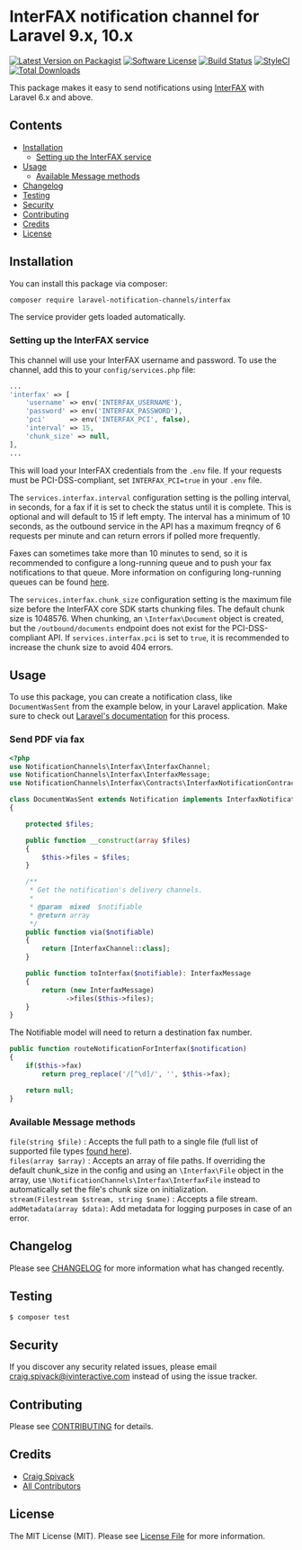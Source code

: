 # InterFAX notification channel for Laravel 9.x, 10.x

[![Latest Version on Packagist](https://img.shields.io/packagist/v/laravel-notification-channels/interfax.svg?style=flat-square)](https://packagist.org/packages/laravel-notification-channels/interfax)
[![Software License](https://img.shields.io/badge/license-MIT-brightgreen.svg?style=flat-square)](LICENSE.md)
[![Build Status](https://img.shields.io/travis/laravel-notification-channels/interfax/master.svg?style=flat-square)](https://travis-ci.org/laravel-notification-channels/interfax)
[![StyleCI](https://styleci.io/repos/232441511/shield)](https://styleci.io/repos/232441511)
[![Total Downloads](https://img.shields.io/packagist/dt/laravel-notification-channels/interfax.svg?style=flat-square)](https://packagist.org/packages/laravel-notification-channels/interfax)

This package makes it easy to send notifications using [InterFAX](https://interfax.net) with Laravel 6.x and above.

## Contents

- [Installation](#installation)
  - [Setting up the InterFAX service](#setting-up-the-InterFAX-service)
- [Usage](#usage)
  - [Available Message methods](#available-message-methods)
- [Changelog](#changelog)
- [Testing](#testing)
- [Security](#security)
- [Contributing](#contributing)
- [Credits](#credits)
- [License](#license)


## Installation

You can install this package via composer:

```bash
composer require laravel-notification-channels/interfax
```

The service provider gets loaded automatically.

### Setting up the InterFAX service

This channel will use your InterFAX username and password. To use the channel, add this to your `config/services.php` file:

```php
...
'interfax' => [
    'username' => env('INTERFAX_USERNAME'),
    'password' => env('INTERFAX_PASSWORD'),
    'pci'      => env('INTERFAX_PCI', false),
    'interval' => 15,
    'chunk_size' => null,
],
...
```

This will load your InterFAX credentials from the `.env` file. If your requests must be PCI-DSS-compliant, set `INTERFAX_PCI=true` in your `.env` file.

The `services.interfax.interval` configuration setting is the polling interval, in seconds, for a fax if it is set to check the status until it is complete. This is optional and will default to 15 if left empty. The interval has a minimum of 10 seconds, as the outbound service in the API has a maximum freqncy of 6 requests per minute and can return errors if polled more frequently.

Faxes can sometimes take more than 10 minutes to send, so it is recommended to configure a long-running queue and to push your fax notifications to that queue. More information on configuring long-running queues can be found [here](https://medium.com/@williamvicary/long-running-jobs-with-laravel-horizon-7655e34752f7).

The `services.interfax.chunk_size` configuration setting is the maximum file size before the InterFAX core SDK starts chunking files. The default chunk size is 1048576. When chunking, an `\Interfax\Document` object is created, but the `/outbound/documents` endpoint does not exist for the PCI-DSS-compliant API. If `services.interfax.pci` is set to `true`, it is recommended to increase the chunk size to avoid 404 errors.

## Usage

To use this package, you can create a notification class, like `DocumentWasSent` from the example below, in your Laravel application. Make sure to check out [Laravel's documentation](https://laravel.com/docs/master/notifications) for this process.

### Send PDF via fax

```php
<?php
use NotificationChannels\Interfax\InterfaxChannel;
use NotificationChannels\Interfax\InterfaxMessage;
use NotificationChannels\Interfax\Contracts\InterfaxNotificationContract;

class DocumentWasSent extends Notification implements InterfaxNotificationContract
{

    protected $files;

    public function __construct(array $files)
    {
        $this->files = $files;
    }

    /**
     * Get the notification's delivery channels.
     *
     * @param  mixed  $notifiable
     * @return array
     */
    public function via($notifiable)
    {
        return [InterfaxChannel::class];
    }

    public function toInterfax($notifiable): InterfaxMessage
    {
        return (new InterfaxMessage)
              ->files($this->files);
    }
}
```

The Notifiable model will need to return a destination fax number.

```php
public function routeNotificationForInterfax($notification)
{
    if($this->fax)
        return preg_replace('/[^\d]/', '', $this->fax);

    return null;
}
```

### Available Message methods

`file(string $file)` : Accepts the full path to a single file (full list of supported file types [found here](https://www.interfax.net/en/help/supported_file_types)).  
`files(array $array)` : Accepts an array of file paths.  If overriding the default chunk_size in the config and using an `\Interfax\File` object in the array, use `\NotificationChannels\Interfax\InterfaxFile` instead to automatically set the file's chunk size on initialization.  
`stream(Filestream $stream, string $name)` : Accepts a file stream.  
`addMetadata(array $data)`: Add metadata for logging purposes in case of an error.

## Changelog

Please see [CHANGELOG](CHANGELOG.md) for more information what has changed recently.

## Testing

``` bash
$ composer test
```

## Security

If you discover any security related issues, please email craig.spivack@ivinteractive.com instead of using the issue tracker.

## Contributing

Please see [CONTRIBUTING](CONTRIBUTING.md) for details.

## Credits

- [Craig Spivack](https://github.com/iv-craig)
- [All Contributors](../../contributors)

## License

The MIT License (MIT). Please see [License File](LICENSE.md) for more information.